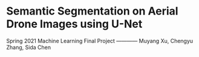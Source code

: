 # Semantic Segmentation on Aerial Drone Images using U-Net
Spring 2021 Machine Learning Final Project
 ———— Muyang Xu, Chengyu Zhang, Sida Chen

